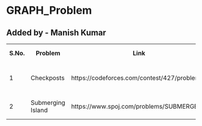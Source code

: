 # GRAPH_Problem
## Added by - Manish Kumar
<table>
  <tr>
    <th>S.No.</th>
    <th>Problem</th>
    <th>Link</th>
    <th>Related Concept</th>
    <th>Date</th>
    <th>Code</th>
  </tr>
  <tr>
    <td>1</td>
    <td>Checkposts</td>
    <td>https://codeforces.com/contest/427/problem/C</td>
    <td>Kosaraju (Strongly connected component)</td>
    <td>15/7/20</td>
    <td><a href="https://codeforces.com/contest/427/submission/86925395">view</a></td>
  </tr>
  <tr>
    <td>2</td>
    <td>Submerging Island</td>
    <td>https://www.spoj.com/problems/SUBMERGE/</td>
    <td>Tarjan's (Articulation Points)</td>
    <td>16/7/20</td>
    <td><a href="https://ideone.com/">view</a></td>
  </tr>
  </table>
